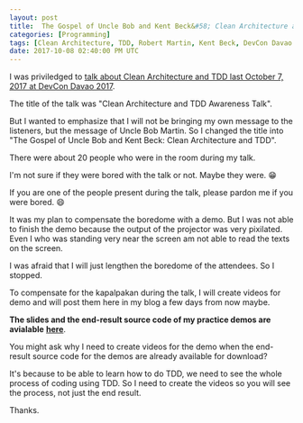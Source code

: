 ```yaml
---
layout: post
title:  The Gospel of Uncle Bob and Kent Beck&#58; Clean Architecture and TDD
categories: [Programming]
tags: [Clean Architecture, TDD, Robert Martin, Kent Beck, DevCon Davao 2017]
date: 2017-10-08 02:40:00 PM UTC
---
```


<!-- October 08, 2017 10:40:00 PM Philippine Time -->

I was priviledged to [talk about Clean Architecture and TDD last October 7, 2017 at DevCon Davao 2017](https://www.facebook.com/DevConDavao/photos/a.214811222012023.1073741829.132896293536850/843342242492248/).

The title of the talk was "Clean Architecture and TDD Awareness Talk".

But I wanted to emphasize that I will not be bringing my own message to the listeners, but the message of Uncle Bob Martin. So I changed the title into "The Gospel of Uncle Bob and Kent Beck: Clean Architecture and TDD".


<!--more-->


There were about 20 people who were in the room during my talk.

I'm not sure if they were bored with the talk or not. Maybe they were.  :grin:

If you are one of the people present during the talk, please pardon me if you were bored. :smile:

It was my plan to compensate the boredome with a demo. But I was not able to finish the demo because the output of the projector was very pixilated. Even I who was standing very near the screen am not able to read the texts on the screen.

I was afraid that I will just lengthen the boredome of the attendees. So I stopped.

To compensate for the kapalpakan during the talk, I will create videos for demo and will post them here in my blog a few days from now maybe.

**The slides and the end-result source code of my practice demos are avialable** [**here**](https://github.com/jeremiahflaga/clean-architecture-and-tdd-demo).

You might ask why I need to create videos for the demo when the end-result source code for the demos are already available for download?

It's because to be able to learn how to do TDD, we need to see the whole process of coding using TDD. So I need to create the videos so you will see the process, not just the end result.

Thanks.
